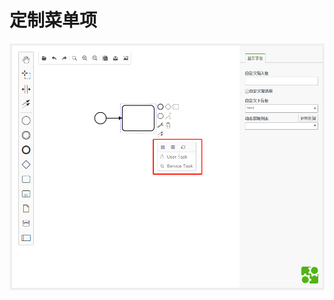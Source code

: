 # 定制菜单项

![定制菜单项][1]

  [1]: https://raw.githubusercontent.com/imdwpeng/photoGallery/master/bpmn/bpmn_8.png